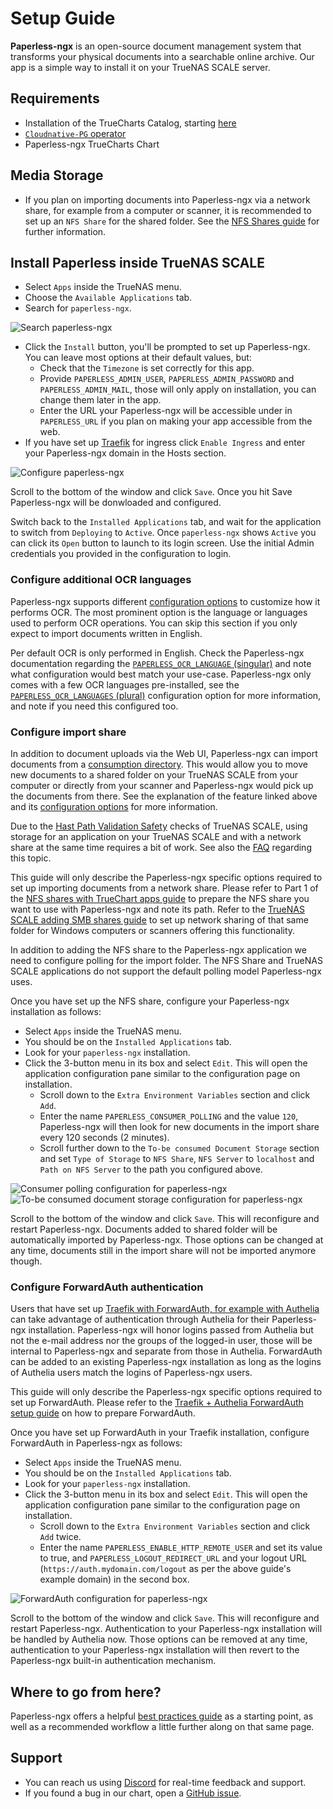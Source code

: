 # Setup Guide

**Paperless-ngx** is an open-source document management system that transforms your physical documents into a searchable
online archive. Our app is a simple way to install it on your TrueNAS SCALE server.

## Requirements

- Installation of the TrueCharts Catalog, starting [here](/manual/SCALE/guides/getting-started)
- [`Cloudnative-PG`
  operator](/manual/SCALE/guides/getting-started#cnpg-and-prometheus-operators-installation-and-migration-guide-for-older-users)
- Paperless-ngx TrueCharts Chart

## Media Storage

- If you plan on importing documents into Paperless-ngx via a network share, for example from a computer or scanner, it
  is recommended to set up an `NFS Share` for the shared folder. See the [NFS Shares
  guide](/manual/SCALE/guides/nfs-share) for further information.

## Install Paperless inside TrueNAS SCALE

- Select `Apps` inside the TrueNAS menu.
- Choose the `Available Applications` tab.
- Search for `paperless-ngx`.

![Search paperless-ngx](img/search_paperless-ngx.png)

- Click the `Install` button, you'll be prompted to set up Paperless-ngx. You can leave most options at their default
  values, but:
  - Check that the `Timezone` is set correctly for this app.
  - Provide `PAPERLESS_ADMIN_USER`, `PAPERLESS_ADMIN_PASSWORD` and `PAPERLESS_ADMIN_MAIL`, those will only apply on
    installation, you can change them later in the app.
  - Enter the URL your Paperless-ngx will be accessible under in `PAPERLESS_URL` if you plan on making your app
    accessible from the web.
- If you have set up [Traefik](/charts/enterprise/traefik/how-to/) for ingress click `Enable Ingress` and enter your
  Paperless-ngx domain in the Hosts section.

![Configure paperless-ngx](img/configure_paperless-ngx.png)

Scroll to the bottom of the window and click `Save`. Once you hit Save Paperless-ngx will be donwloaded and configured.

Switch back to the `Installed Applications` tab, and wait for the application to switch from `Deploying` to `Active`.
Once `paperless-ngx` shows `Active` you can click its `Open` button to launch to its login screen. Use the initial Admin
credentials you provided in the configuration to login.

### Configure additional OCR languages

Paperless-ngx supports different [configuration options](https://docs.paperless-ngx.com/configuration/#ocr) to customize
how it performs OCR. The most prominent option is the language or languages used to perform OCR operations. You can skip
this section if you only expect to import documents written in English.

Per default OCR is only performed in English. Check the Paperless-ngx documentation regarding the
[`PAPERLESS_OCR_LANGUAGE` (singular)](https://docs.paperless-ngx.com/configuration/#ocr) and note what configuration
would best match your use-case. Paperless-ngx only comes with a few OCR languages pre-installed, see the
[`PAPERLESS_OCR_LANGUAGES` (plural)](https://docs.paperless-ngx.com/configuration/#docker) configuration option for more
information, and note if you need this configured too.

### Configure import share

In addition to document uploads via the Web UI, Paperless-ngx can import documents from a [consumption
directory](https://docs.paperless-ngx.com/usage/#the-consumption-directory). This would allow you to move new documents
to a shared folder on your TrueNAS SCALE from your computer or directly from your scanner and Paperless-ngx would pick
up the documents from there. See the explanation of the feature linked above and its [configuration
options](https://docs.paperless-ngx.com/configuration/#consume_config) for more information.

Due to the [Hast Path Validation Safety](/manual/SCALE/guides/add-storage#host-path-validation-safety) checks of TrueNAS
SCALE, using storage for an application on your TrueNAS SCALE and with a network share at the same time requires a bit
of work.  See also the [FAQ](/manual/FAQ#why-i-cant-use-host-path-on-both-my-apps-and-sharing-services) regarding this
topic.

This guide will only describe the Paperless-ngx specific options required to set up importing documents from a network
share. Please refer to Part 1 of the [NFS shares with TrueChart apps guide](/manual/SCALE/guides/nfs-share) to prepare
the NFS share you want to use with Paperless-ngx and note its path. Refer to the [TrueNAS SCALE adding SMB shares
guide](https://www.truenas.com/docs/scale/scaletutorials/shares/smb/addsmbshares/) to set up network sharing of that
same folder for Windows computers or scanners offering this functionality.

In addition to adding the NFS share to the Paperless-ngx application we need to configure polling for the import folder.
The NFS Share and TrueNAS SCALE applications do not support the default polling model Paperless-ngx uses.

Once you have set up the NFS share, configure your Paperless-ngx installation as follows:

- Select `Apps` inside the TrueNAS menu.
- You should be on the `Installed Applications` tab.
- Look for your `paperless-ngx` installation.
- Click the 3-button menu in its box and select `Edit`. This will open the application configuration pane similar to the
  configuration page on installation.
  - Scroll down to the `Extra Environment Variables` section and click `Add`.
  - Enter the name `PAPERLESS_CONSUMER_POLLING` and the value `120`, Paperless-ngx will then look for new documents in
    the import share every 120 seconds (2 minutes).
  - Scroll further down to the `To-be consumed Document Storage` section and set `Type of Storage` to `NFS Share`, `NFS Server` to `localhost` and `Path on NFS Server` to the path you configured above.

![Consumer polling configuration for paperless-ngx](img/consumer_polling_configuration_for_paperless-ngx.png)
![To-be consumed document storage configuration for paperless-ngx](img/to-be_consumed_document_storage_configuration_for_paperless-ngx.png)

Scroll to the bottom of the window and click `Save`. This will reconfigure and restart Paperless-ngx. Documents added to
shared folder will be automatically imported by Paperless-ngx. Those options can be changed at any time, documents still
in the import share will not be imported anymore though.

### Configure ForwardAuth authentication

Users that have set up [Traefik with ForwardAuth, for example with Authelia](/charts/enterprise/authelia/Setup-Guide/)
can take advantage of authentication through Authelia for their Paperless-ngx installation. Paperless-ngx will honor
logins passed from Authelia but not the e-mail address nor the groups of the logged-in user, those will be internal to
Paperless-ngx and separate from those in Authelia. ForwardAuth can be added to an existing Paperless-ngx installation as
long as the logins of Authelia users match the logins of Paperless-ngx users.

This guide will only describe the Paperless-ngx specific options required to set up ForwardAuth. Please refer to the
[Traefik + Authelia ForwardAuth setup guide](/charts/enterprise/authelia/Setup-Guide/) on how to prepare ForwardAuth.

Once you have set up ForwardAuth in your Traefik installation, configure ForwardAuth in Paperless-ngx as follows:

- Select `Apps` inside the TrueNAS menu.
- You should be on the `Installed Applications` tab.
- Look for your `paperless-ngx` installation.
- Click the 3-button menu in its box and select `Edit`. This will open the application configuration pane similar to the
  configuration page on installation.
  - Scroll down to the `Extra Environment Variables` section and click `Add` twice.
  - Enter the name `PAPERLESS_ENABLE_HTTP_REMOTE_USER` and set its value to true, and `PAPERLESS_LOGOUT_REDIRECT_URL`
    and your logout URL (`https://auth.mydomain.com/logout` as per the above guide's example domain) in the second box.

![ForwardAuth configuration for paperless-ngx](img/forwardauth_configuration_for_paperless-ngx.png)

Scroll to the bottom of the window and click `Save`. This will reconfigure and restart Paperless-ngx. Authentication to
your Paperless-ngx installation will be handled by Authelia now. Those options can be removed at any time,
authentication to your Paperless-ngx installation will then revert to the Paperless-ngx built-in authentication
mechanism.

## Where to go from here?

Paperless-ngx offers a helpful [best practices guide](https://docs.paperless-ngx.com/usage/#basic-searching) as a
starting point, as well as a recommended workflow a little further along on that same page.

## Support

- You can reach us using [Discord](https://discord.gg/tVsPTHWTtr) for real-time feedback and support.
- If you found a bug in our chart, open a [GitHub issue](https://github.com/truecharts/apps/issues/new/choose).
